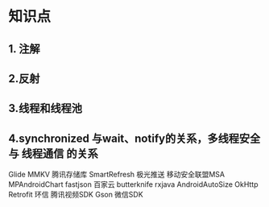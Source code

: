 # 知识点

## 1. 注解

## 2.反射

## 3.线程和线程池

## 4.synchronized 与wait、notify的关系，多线程安全 与 线程通信 的关系



Glide
MMKV 腾讯存储库
SmartRefresh
极光推送
移动安全联盟MSA
MPAndroidChart
fastjson
百家云
butterknife
rxjava
AndroidAutoSize
OkHttp
Retrofit
环信
腾讯视频SDK
Gson
微信SDK
